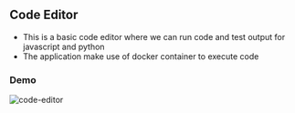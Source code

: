 
## Code Editor

- This is a basic code editor where we can run code and test output for javascript and python
- The application make use of docker container to execute code


### Demo



![code-editor](https://github.com/sachintom999/code-editor/assets/62328681/7d535b80-8b02-43ab-8c5b-ed477d8042e9)
